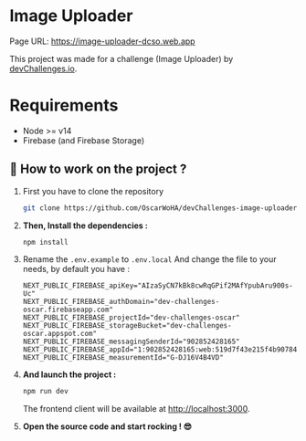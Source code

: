# Image Uploader

Page URL: https://image-uploader-dcso.web.app

This project was made for a challenge (Image Uploader) by [devChallenges.io](https://devchallenges.io/challenges/O2iGT9yBd6xZBrOcVirx).


# Requirements

- Node >= v14
- Firebase (and Firebase Storage)

## 🚀 How to work on the project ?

1. First you have to clone the repository
    
    ```bash
    git clone https://github.com/OscarWoHA/devChallenges-image-uploader.git
    ```    

2. **Then, Install the dependencies :**

    ```bash
    npm install
    ```    

4. Rename the `.env.example` to `.env.local` And change the file to your needs, 
   by default you have :

    ```dotenv
    NEXT_PUBLIC_FIREBASE_apiKey="AIzaSyCN7kBk8cwRqGPif2MAfYpubAru900s-Uc"
    NEXT_PUBLIC_FIREBASE_authDomain="dev-challenges-oscar.firebaseapp.com"
    NEXT_PUBLIC_FIREBASE_projectId="dev-challenges-oscar"
    NEXT_PUBLIC_FIREBASE_storageBucket="dev-challenges-oscar.appspot.com"
    NEXT_PUBLIC_FIREBASE_messagingSenderId="902852428165"
    NEXT_PUBLIC_FIREBASE_appId="1:902852428165:web:519d7f43e215f4b90784ec"
    NEXT_PUBLIC_FIREBASE_measurementId="G-DJ16V4B4VD"
    ```

5. **And launch the project :**

    ```bash
    npm run dev
    ```

    The frontend client will be available at [http://localhost:3000](http://localhost:3000).

6. **Open the source code and start rocking ! 😎**